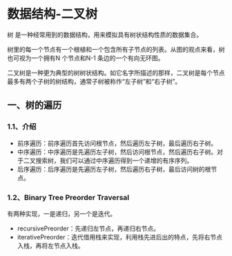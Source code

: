 # 数据结构-二叉树

树 是一种经常用到的数据结构，用来模拟具有树状结构性质的数据集合。

树里的每一个节点有一个根植和一个包含所有子节点的列表。从图的观点来看，树也可视为一个拥有N 个节点和N-1 条边的一个有向无环图。

二叉树是一种更为典型的树树状结构。如它名字所描述的那样，二叉树是每个节点最多有两个子树的树结构，通常子树被称作“左子树”和“右子树”。

## 一、树的遍历 

### 1.1、介绍

* 前序遍历：前序遍历首先访问根节点，然后遍历左子树，最后遍历右子树。
* 中序遍历：中序遍历是先遍历左子树，然后访问根节点，然后遍历右子树。对于二叉搜索树，我们可以通过中序遍历得到一个递增的有序序列。
* 后序遍历：后序遍历是先遍历左子树，然后遍历右子树，最后访问树的根节点。

### 1.2、Binary Tree Preorder Traversal

有两种实现，一是递归，另一个是迭代。

* recursivePreorder：先递归左节点，再递归右节点。
* iterativePreorder：迭代借用栈来实现，利用栈先进后出的特点，先将右节点入栈，再将左节点入栈。
